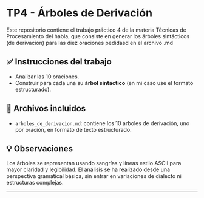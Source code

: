 # TP4 - Árboles de Derivación

Este repositorio contiene el trabajo práctico 4 de la materia Técnicas de Procesamiento del habla, que consiste en generar los árboles sintácticos (de derivación) para las diez oraciones pedidasd en el archivo .md

## ✅ Instrucciones del trabajo

- Analizar las 10 oraciones.
- Construir para cada una su **árbol sintáctico** (en mi caso usé el formato estructurado).

## 📄 Archivos incluidos

- `arboles_de_derivacion.md`: contiene los 10 árboles de derivación, uno por oración, en formato de texto estructurado.

## 💡 Observaciones

Los árboles se representan usando sangrías y líneas estilo ASCII para mayor claridad y legibilidad. El análisis se ha realizado desde una perspectiva gramatical básica, sin entrar en variaciones de dialecto ni estructuras complejas.

---